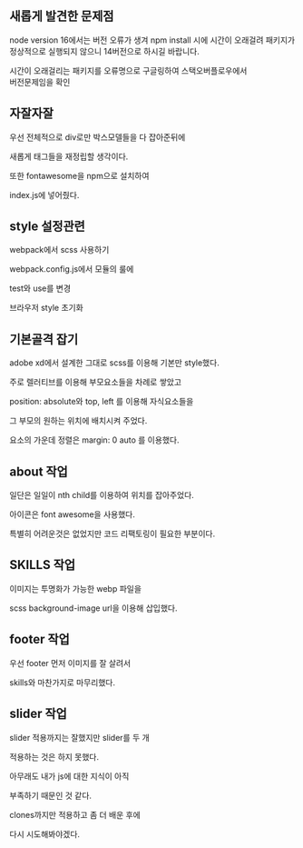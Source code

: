## 새롭게 발견한 문제점

node version 16에서는 버전 오류가 생겨 npm install 시에 시간이 오래걸려 패키지가<br>
정상적으로 실행되지 않으니 14버전으로 하시길 바랍니다.

시간이 오래걸리는 패키지를 오류명으로 구글링하여 스택오버플로우에서<br>
버전문제임을 확인

## 자잘자잘

우선 전체적으로 div로만 박스모델들을 다 잡아준뒤에<br>

새롭게 태그들을 재정립할 생각이다.<br>

또한 fontawesome을 npm으로 설치하여<br>

index.js에 넣어줬다.<br>

## style 설정관련

webpack에서 scss 사용하기<br>

webpack.config.js에서 모듈의 룰에 <br>

test와 use를 변경<br>

브라우저 style 초기화<br>

## 기본골격 잡기

adobe xd에서 설계한 그대로 scss를 이용해 기본만 style했다.<br>

주로 렐러티브를 이용해 부모요소들을 차례로 쌓았고<br>

position: absolute와 top, left 를 이용해 자식요소들을<br>

그 부모의 원하는 위치에 배치시켜 주었다.<br>

요소의 가운데 정렬은 margin: 0 auto 를 이용했다.<br>

## about 작업

일단은 일일이 nth child를 이용하여 위치를 잡아주었다.<br>

아이콘은 font awesome을 사용했다. <br>

특별히 어려운것은 없었지만 코드 리팩토링이 필요한 부분이다.<br>

## SKILLS 작업

이미지는 투명화가 가능한 webp 파일을 <br>

scss background-image url을 이용해 삽입했다. <br>

## footer 작업

우선 footer 먼저 이미지를 잘 살려서<br>

skills와 마찬가지로 마무리했다.<br>

## slider 작업

slider 적용까지는 잘했지만 slider를 두 개<br>

적용하는 것은 하지 못했다.<br>

아무래도 내가 js에 대한 지식이 아직 <br>

부족하기 때문인 것 같다. <br>

clones까지만 적용하고 좀 더 배운 후에 <br>

다시 시도해봐야겠다.<br>
